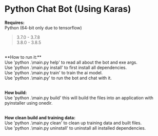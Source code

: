 # Python Chat Bot (Using Karas)
**Requires:**<br/>
Python (64-bit only due to tensorflow)<br/>
>3.7.0 - 3.7.8<br/>
>3.8.0 - 3.8.5<br/>
<br/>
**How to run it:**<br/>
Use 'python .\main.py help' to read all about the bot and exe args.<br/>
Use 'python .\main.py install' to first install all dependencies.<br/>
Use 'python .\main.py train' to train the ai model.<br/>
Use 'python .\main.py' to run the bot and chat with it.<br/>
<br/>

**How build:**<br/>
Use 'python .\main.py build' this will build the files into an application with pyinstaller using onedir.<br/>
<br/>

**How clean build and training data:**<br/>
Use 'python .\main.py clean' to clean up training data and built files.<br/>
Use 'python .\main.py uninstall' to uninstall all installed dependencies.<br/>
<br/>
